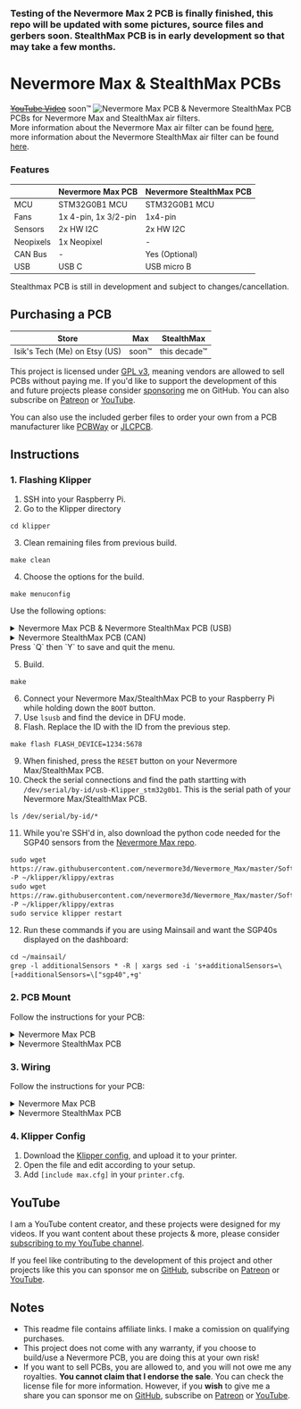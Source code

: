 ### Testing of the Nevermore Max 2 PCB is finally finished, this repo will be updated with some pictures, source files and gerbers soon. StealthMax PCB is in early development so that may take a few months.

# Nevermore Max & StealthMax PCBs
~~[YouTube Video](.)~~ soon™
![Nevermore Max PCB & Nevermore StealthMax PCB](./Images/PCBs.jpg)
<br>PCBs for Nevermore Max and StealthMax air filters. 
<br>More information about the Nevermore Max air filter can be found [here](https://github.com/nevermore3d/Nevermore_Max), more information about the Nevermore StealthMax air filter can be found [here](https://github.com/nevermore3d/StealthMax).
### Features
||Nevermore Max PCB|Nevermore StealthMax PCB|
|---|---|---|
|MCU|STM32G0B1 MCU|STM32G0B1 MCU|
|Fans|1x 4-pin, 1x 3/2-pin|1x4-pin|
|Sensors|2x HW I2C|2x HW I2C|
|Neopixels|1x Neopixel|-|
|CAN Bus|-|Yes (Optional)|
|USB|USB C|USB micro B|

Stealthmax PCB is still in development and subject to changes/cancellation.

## Purchasing a PCB
|Store|Max|StealthMax|
|---|---|---|
|Isik's Tech (Me) on Etsy (US)|soon™|this decade™|

This project is licensed under [GPL v3](./LICENSE), meaning vendors are allowed to sell PCBs without paying me. If you'd like to support the development of this and future projects please consider [sponsoring](https://github.com/sponsors/xbst) me on GitHub. You can also subscribe on [Patreon](https://l.isiks.tech/patreon) or [YouTube](https://l.isiks.tech/member).

You can also use the included gerber files to order your own from a PCB manufacturer like [PCBWay](https://www.pcbway.com/setinvite.aspx?inviteid=374841) or [JLCPCB](https://jlcpcb.com/).
<br>

## Instructions
### 1. Flashing Klipper
1. SSH into your Raspberry Pi.
2. Go to the Klipper directory
```
cd klipper
```
3. Clean remaining files from previous build.
```
make clean
```
4. Choose the options for the build.
```
make menuconfig
```
Use the following options:
<details>
  <summary>Nevermore Max PCB & Nevermore StealthMax PCB (USB)</summary>

```
[*] Enable extra low-level configuration options
    Micro-controller Architecture (STMicroelectronics STM32)  --->
    Processor model (STM32G0B1)  --->
    Bootloader offset (No bootloader)  --->
    Clock Reference (8 MHz crystal)  --->
    Communication interface (USB (on PA11/PA12))  --->
    USB ids  --->
()  GPIO pins to set at micro-controller startup
```

</details>
<details>
  <summary>Nevermore StealthMax PCB (CAN)</summary>

```
[*] Enable extra low-level configuration options
    Micro-controller Architecture (STMicroelectronics STM32)  --->
    Processor model (STM32G0B1)  --->
    Bootloader offset (No bootloader)  --->
    Clock Reference (8 MHz crystal)  --->
    Communication interface (CAN bus (on PB0/PB1))  --->
(1000000) CAN bus speed
()  GPIO pins to set at micro-controller startup
```

</details>
Press `Q` then `Y` to save and quit the menu.

5. Build.
```
make
```

6. Connect your Nevermore Max/StealthMax PCB to your Raspberry Pi while holding down the `BOOT` button.
7. Use `lsusb` and find the device in DFU mode.
8. Flash. Replace the ID with the ID from the previous step.
```
make flash FLASH_DEVICE=1234:5678
```
9. When finished, press the `RESET` button on your Nevermore Max/StealthMax PCB.
10. Check the serial connections and find the path startting with `/dev/serial/by-id/usb-Klipper_stm32g0b1`. This is the serial path of your Nevermore Max/StealthMax PCB.
```
ls /dev/serial/by-id/*
```
11. While you're SSH'd in, also download the python code needed for the SGP40 sensors from the [Nevermore Max repo](https://github.com/nevermore3d/Nevermore_Max).
```
sudo wget https://raw.githubusercontent.com/nevermore3d/Nevermore_Max/master/Software/Klipper/sgp40.py -P ~/klipper/klippy/extras
sudo wget https://raw.githubusercontent.com/nevermore3d/Nevermore_Max/master/Software/Klipper/voc_algorithm.py -P ~/klipper/klippy/extras
sudo service klipper restart
```
12. Run these commands if you are using Mainsail and want the SGP40s displayed on the dashboard:
```
cd ~/mainsail/
grep -l additionalSensors * -R | xargs sed -i 's+additionalSensors=\[+additionalSensors=\["sgp40",+g'
```

### 2. PCB Mount
Follow the instructions for your PCB:
<details>
  <summary>Nevermore Max PCB</summary>
  
  1. Print the ~~bottle opener~~ [Nevermore Max PCB tray](./Mounts/Nevermore-Max-PCB-Tray.stl) using the standard Voron print settings.
  2. Remove the built-in supports.
  3. Superglue 2 magnets. Pay attention to the polarities.
  4. Mount the PCB. The plastic latches will keep the PCB in place, no screws needed. The USB/power side should be seated first.
     
  ![Instructions](./Images/PCB-Tray.png)
</details>
<details>
  <summary>Nevermore StealthMax PCB</summary>
  
  1. Mount the PCB where the Raspberry Pi Pico normally mounts with M2 screws.
</details>
  
### 3. Wiring
Follow the instructions for your PCB:
<details>
<summary>Nevermore Max PCB</summary>
 
  1. All connectors except USB are JST-XH. Use the diagram below to wire your fans/sensors/leds/power.

  ![Pinout](./Images/Max-Pinout.png)
</details>
<details>
  <summary>Nevermore StealthMax PCB</summary>

  1. All connectors except USB are JST-XH. Use the diagram below to wire your fans/sensors/CAN/power.

  ![Pinout](./Images/SM-Pinout.png)
</details>

### 4. Klipper Config
1. Download the [Klipper config](./Firmware/max.cfg), and upload it to your printer.
2. Open the file and edit according to your setup.
3. Add `[include max.cfg]` in your `printer.cfg`.

## YouTube

I am a YouTube content creator, and these projects were designed for my videos. If you want content about these projects & more, please consider [subscribing to my YouTube channel](https://www.youtube.com/channel/UClAWYmCkHjsbaX9Wz1df2mg).
<br>

If you feel like contributing to the development of this project and other projects like this you can sponsor me on [GitHub](https://github.com/sponsors/xbst), subscribe on [Patreon](https://l.isiks.tech/patreon) or [YouTube](https://l.isiks.tech/member).

## Notes
- This readme file contains affiliate links. I make a comission on qualifying purchases.
- This project does not come with any warranty, if you choose to build/use a Nevermore PCB, you are doing this at your own risk!
- If you want to sell PCBs, you are allowed to, and you will not owe me any royalties. **You cannot claim that I endorse the sale**. You can check the license file for more information. However, if you **wish** to give me a share you can sponsor me on [GitHub](https://github.com/sponsors/xbst), subscribe on [Patreon](https://l.isiks.tech/patreon) or [YouTube](https://l.isiks.tech/member).
